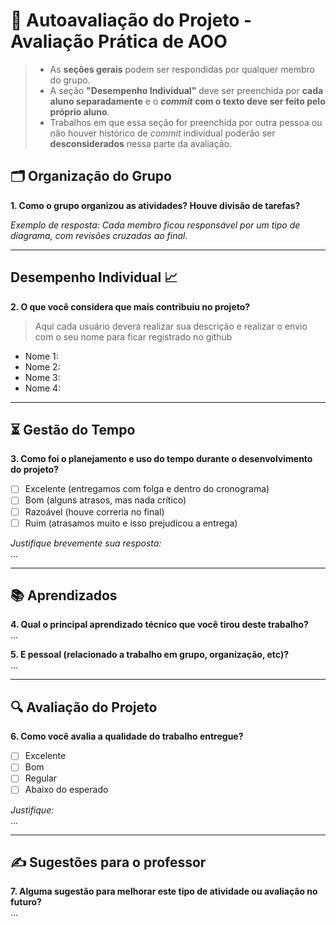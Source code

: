 # 🧠 Autoavaliação do Projeto - Avaliação Prática de AOO

> - As **seções gerais** podem ser respondidas por qualquer membro do grupo.
> - A seção **"Desempenho Individual"** deve ser preenchida por **cada aluno separadamente** e o **_commit_ com o texto deve ser feito pelo próprio aluno**.
> - Trabalhos em que essa seção for preenchida por outra pessoa ou não houver histórico de _commit_ individual poderão ser **desconsiderados** nessa parte da avaliação.

## 🗂️ Organização do Grupo
**1. Como o grupo organizou as atividades? Houve divisão de tarefas?**

_Exemplo de resposta: Cada membro ficou responsável por um tipo de diagrama, com revisões cruzadas ao final._

---

## Desempenho Individual 📈
**2. O que você considera que mais contribuiu no projeto?**
> Aqui cada usuário deverá realizar sua descrição e realizar o envio com o seu nome para ficar registrado no github

- Nome 1: 
- Nome 2: 
- Nome 3: 
- Nome 4: 



---

## ⏳ Gestão do Tempo
**3. Como foi o planejamento e uso do tempo durante o desenvolvimento do projeto?**

- [ ] Excelente (entregamos com folga e dentro do cronograma)
- [ ] Bom (alguns atrasos, mas nada crítico)
- [ ] Razoável (houve correria no final)
- [ ] Ruim (atrasamos muito e isso prejudicou a entrega)

_Justifique brevemente sua resposta:_  
...

---

## 📚 Aprendizados
**4. Qual o principal aprendizado técnico que você tirou deste trabalho?**  
...

**5. E pessoal (relacionado a trabalho em grupo, organização, etc)?**  
...

---

## 🔍 Avaliação do Projeto
**6. Como você avalia a qualidade do trabalho entregue?**

- [ ] Excelente
- [ ] Bom
- [ ] Regular
- [ ] Abaixo do esperado

_Justifique:_  
...

---

## ✍️ Sugestões para o professor
**7. Alguma sugestão para melhorar este tipo de atividade ou avaliação no futuro?**  
...
